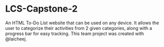 # LCS-Capstone-2
An HTML To-Do List website that can be used on any device. It allows the user to categorize their activities from 2 given categories, along with a progress bar for easy tracking.
This team project was created with @laicheej.
